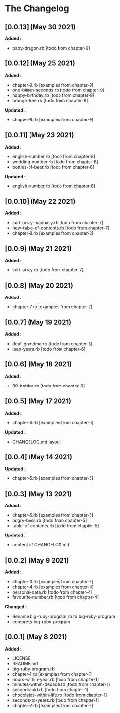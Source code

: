 # The Changelog

## [0.0.13] (May 30 2021)

**Added :**

- baby-dragon.rb [todo from chapter-9]

## [0.0.12] (May 25 2021)

**Added :**

- chapter-9.rb [examples from chapter-9]
- one-billion-seconds.rb [todo from chapter-9]
- happy-birthday.rb [todo from chapter-9]
- orange-tree.rb [todo from chapter-9]

**Updated :**

- chapter-9.rb [examples from chapter-9]

## [0.0.11] (May 23 2021)

**Added :**

- english-number.rb [todo from chapter-8]
- wedding-number.rb [todo from chapter-8]
- bottles-of-beer.rb [todo from chapter-8]

**Updated :**

- english-number.rb [todo from chapter-8]

## [0.0.10] (May 22 2021)

**Added :**

- sort-array-manually.rb [todo from chapter-7]
- new-table-of-contents.rb [todo from chapter-7]
- chapter-8.rb [examples from chapter-8]

## [0.0.9] (May 21 2021)

**Added :**

- sort-array.rb [todo from chapter-7]

## [0.0.8] (May 20 2021)

**Added :**

- chapter-7.rb [examples from chapter-7]

## [0.0.7] (May 19 2021)

**Added :**

- deaf-grandma.rb [todo from chapter-6]
- leap-years.rb [todo from chapter-6]

## [0.0.6] (May 18 2021)

**Added :**

- 99-bottles.rb [todo from chapter-6]

## [0.0.5] (May 17 2021)

**Added :**

- chapter-6.rb [examples from chapter-6]

**Updated :**

- CHANGELOG.md layout

## [0.0.4] (May 14 2021)

**Updated :**

- chapter-5.rb [examples from chapter-5]

## [0.0.3] (May 13 2021)

**Added :**

- chapter-5.rb [examples from chapter-5]
- angry-boss.rb [todo from chapter-5]
- table-of-contents.rb [todo from chapter-5]

**Updated :**

- content of CHANGELOG.md

## [0.0.2] (May 9 2021)

**Added :**

- chapter-3.rb [examples from chapter-2]
- chapter-4.rb [examples from chapter-4]
- personal-data.rb [todo from chapter-4]
- favourite-number.rb [todo from chapter-4]

**Changed :**

- Rename big-ruby-program.rb to big-ruby-program
- compress big-ruby-program

## [0.0.1] (May 8 2021)

**Added :**

- LICENSE
- README.md
- big-ruby-program.rb
- chapter-1.rb [examples from chapter-1]
- hours-within-year.rb [todo from chapter-1]
- minutes-within-decade.rb [todo from chapter-1]
- seconds-old.rb [todo from chapter-1]
- chocolates-within-life.rb [todo from chapter-1]
- seconds-to-years.rb [todo from chapter-1]
- chapter-2.rb [examples from chapter-2]
